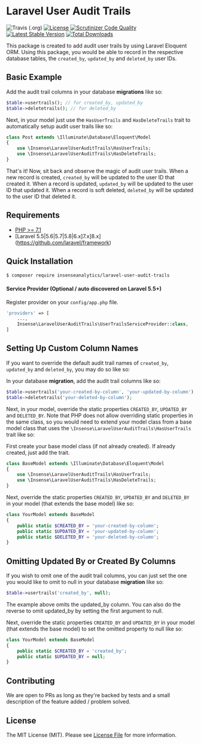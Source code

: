 # Laravel User Audit Trails

![Travis (.org)](https://img.shields.io/travis/insenseanalytics/laravel-user-audit-trails/master.svg)
[![License](https://poser.pugx.org/insenseanalytics/laravel-user-audit-trails/license)](https://packagist.org/packages/insenseanalytics/laravel-user-audit-trails)
[![Scrutinizer Code Quality](https://scrutinizer-ci.com/g/insenseanalytics/laravel-user-audit-trails/badges/quality-score.png?b=master)](https://scrutinizer-ci.com/g/insenseanalytics/laravel-user-audit-trails/?branch=master)
[![Latest Stable Version](https://poser.pugx.org/insenseanalytics/laravel-user-audit-trails/v/stable)](https://packagist.org/packages/insenseanalytics/laravel-user-audit-trails)
[![Total Downloads](https://poser.pugx.org/insenseanalytics/laravel-user-audit-trails/downloads)](https://packagist.org/packages/insenseanalytics/laravel-user-audit-trails)

This package is created to add audit user trails by using Laravel Eloquent ORM. Using this package, you would be able to record in the respective database tables, the `created_by`, `updated_by` and `deleted_by` user IDs.

## Basic Example

Add the audit trail columns in your database **migrations** like so:

```php
$table->usertrails(); // for created_by, updated_by
$table->deletetrails(); // for deleted_by
```

Next, in your model just use the `HasUserTrails` and `HasDeleteTrails` trait to automatically setup audit user trails like so:
```php
class Post extends \Illuminate\Database\Eloquent\Model
{
    use \Insense\LaravelUserAuditTrails\HasUserTrails;
    use \Insense\LaravelUserAuditTrails\HasDeleteTrails;
}
```

That's it! Now, sit back and observe the magic of audit user trails. When a new record is created, `created_by` will be updated to the user ID that created it. When a record is updated, `updated_by` will be updated to the user ID that updated it. When a record is soft deleted, `deleted_by` will be updated to the user ID that deleted it.

## Requirements
- [PHP >= 7.1](http://php.net/)
- [Laravel 5.5|5.6|5.7|5.8|6.x]7.x]8.x](https://github.com/laravel/framework)

## Quick Installation
```bash
$ composer require insenseanalytics/laravel-user-audit-trails
```

#### Service Provider (Optional / auto discovered on Laravel 5.5+)
Register provider on your `config/app.php` file.
```php
'providers' => [
    ...,
    Insense\LaravelUserAuditTrails\UserTrailsServiceProvider::class,
]
```

## Setting Up Custom Column Names
If you want to override the default audit trail names of `created_by`, `updated_by` and `deleted_by`, you may do so like so:

In your database **migration**, add the audit trail columns like so:
```php
$table->usertrails('your-created-by-column', 'your-updated-by-column');
$table->deletetrails('your-deleted-by-column');
```

Next, in your model, override the static properties `CREATED_BY`, `UPDATED_BY` and `DELETED_BY`. Note that PHP does not allow overriding static properties in the same class, so you would need to extend your model class from a base model class that uses the `\Insense\LaravelUserAuditTrails\HasUserTrails` trait like so:

First create your base model class (if not already created). If already created, just add the trait.

```php
class BaseModel extends \Illuminate\Database\Eloquent\Model
{
    use \Insense\LaravelUserAuditTrails\HasUserTrails;
    use \Insense\LaravelUserAuditTrails\HasDeleteTrails;
}
```
Next, override the static properties `CREATED_BY`, `UPDATED_BY` and `DELETED_BY` in your model (that extends the base model) like so:

```php
class YourModel extends BaseModel
{
    public static $CREATED_BY = 'your-created-by-column';
    public static $UPDATED_BY = 'your-updated-by-column';
    public static $DELETED_BY = 'your-deleted-by-column';
}
```
 
## Omitting Updated By or Created By Columns
If you wish to omit one of the audit trail columns, you can just set the one you would like to omit to null in your database **migration** like so:

```php
$table->usertrails('created_by', null);
```
The example above omits the updated_by column. You can also do the reverse to omit updated_by by setting the first argument to null.

Next, override the static properties `CREATED_BY` and `UPDATED_BY` in your model (that extends the base model) to set the omitted property to null like so:

```php
class YourModel extends BaseModel
{
    public static $CREATED_BY = 'created_by';
    public static $UPDATED_BY = null;
}
```

## Contributing
We are open to PRs as long as they're backed by tests and a small description of the feature added / problem solved.

## License

The MIT License (MIT). Please see [License File](https://github.com/insenseanalytics/laravel-user-audit-trails/blob/master/LICENSE.txt) for more information.
